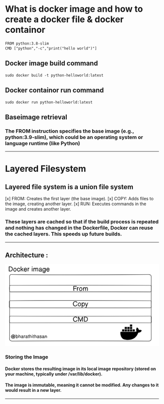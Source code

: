<h1> What is docker image and how to create a docker file & docker containor </h1>

```
FROM python:3.8-slim
CMD ["python","-c","print("hello world")"]

```

## Docker image build command

``` 
sudo docker build -t python-helloworld:latest

```

## Docker containor run command

```
sudo docker run python-helloworld:latest

```


## Baseimage retrieval

### The FROM instruction specifies the base image (e.g., python:3.9-slim), which could be an operating system or language runtime (like Python)
---
# Layered Filesystem

## Layered file system is a union file system

[x] FROM: Creates the first layer (the base image).
[x] COPY: Adds files to the image, creating another layer.
[x] RUN: Executes commands in the image and creates another layer.
### These layers are cached so that if the build process is repeated and nothing has changed in the Dockerfile, Docker can reuse the cached layers. This speeds up future builds.
---

## Architecture : 
![alt text](image.png)

### Storing the Image
#### Docker stores the resulting image in its local image repository (stored on your machine, typically under /var/lib/docker).
#### The image is immutable, meaning it cannot be modified. Any changes to it would result in a new layer.
***